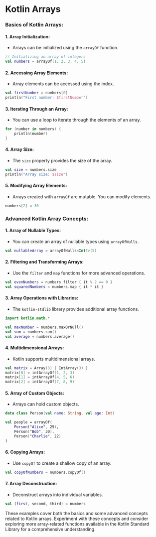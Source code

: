# Kotlin Arrays

### Basics of Kotlin Arrays:

#### 1. **Array Initialization:**
   - Arrays can be initialized using the `arrayOf` function.

   ```kotlin
   // Initializing an array of integers
   val numbers = arrayOf(1, 2, 3, 4, 5)
   ```

#### 2. **Accessing Array Elements:**
   - Array elements can be accessed using the index.

   ```kotlin
   val firstNumber = numbers[0]
   println("First number: $firstNumber")
   ```

#### 3. **Iterating Through an Array:**
   - You can use a loop to iterate through the elements of an array.

   ```kotlin
   for (number in numbers) {
       println(number)
   }
   ```

#### 4. **Array Size:**
   - The `size` property provides the size of the array.

   ```kotlin
   val size = numbers.size
   println("Array size: $size")
   ```

#### 5. **Modifying Array Elements:**
   - Arrays created with `arrayOf` are mutable. You can modify elements.

   ```kotlin
   numbers[2] = 30
   ```

### Advanced Kotlin Array Concepts:

#### 1. **Array of Nullable Types:**
   - You can create an array of nullable types using `arrayOfNulls`.

   ```kotlin
   val nullableArray = arrayOfNulls<Int?>(5)
   ```

#### 2. **Filtering and Transforming Arrays:**
   - Use the `filter` and `map` functions for more advanced operations.

   ```kotlin
   val evenNumbers = numbers.filter { it % 2 == 0 }
   val squaredNumbers = numbers.map { it * it }
   ```

#### 3. **Array Operations with Libraries:**
   - The `kotlin-stdlib` library provides additional array functions.

   ```kotlin
   import kotlin.math.*

   val maxNumber = numbers.maxOrNull()
   val sum = numbers.sum()
   val average = numbers.average()
   ```

#### 4. **Multidimensional Arrays:**
   - Kotlin supports multidimensional arrays.

   ```kotlin
   val matrix = Array(3) { IntArray(3) }
   matrix[0] = intArrayOf(1, 2, 3)
   matrix[1] = intArrayOf(4, 5, 6)
   matrix[2] = intArrayOf(7, 8, 9)
   ```

#### 5. **Array of Custom Objects:**
   - Arrays can hold custom objects.

   ```kotlin
   data class Person(val name: String, val age: Int)

   val people = arrayOf(
       Person("Alice", 25),
       Person("Bob", 30),
       Person("Charlie", 22)
   )
   ```

#### 6. **Copying Arrays:**
   - Use `copyOf` to create a shallow copy of an array.

   ```kotlin
   val copyOfNumbers = numbers.copyOf()
   ```

#### 7. **Array Deconstruction:**
   - Deconstruct arrays into individual variables.

   ```kotlin
   val (first, second, third) = numbers
   ```

These examples cover both the basics and some advanced concepts related to Kotlin arrays. Experiment with these concepts and consider exploring more array-related functions available in the Kotlin Standard Library for a comprehensive understanding.